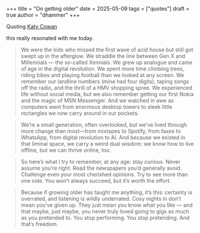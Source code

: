
+++
title = "On getting older"
date = 2025-05-09
tags = ["quotes"]
draft = true
author = "dhammer"
+++

Quoting [Katy Cowan](https://www.katycowan.co.uk/blog/getting-old)

this really resonated with me today.

>We were the kids who missed the first wave of acid house but still got swept up in the afterglow. We straddle the line between Gen X and Millennials — the so-called Xennials. We grew up analogue and came of age in the digital revolution. We spent more time climbing trees, riding bikes and playing football than we looked at any screen. We remember our landline numbers (mine had four digits), taping songs off the radio, and the thrill of a HMV shopping spree. We experienced life without social media, but we also remember getting our first Nokia and the magic of MSN Messenger. And we watched in awe as computers went from enormous desktop towers to sleek little rectangles we now carry around in our pockets.

>We’re a small generation, often overlooked, but we’ve lived through more change than most—from mixtapes to Spotify, from faxes to WhatsApp, from digital revolution to AI. And because we existed in that liminal space, we carry a weird dual wisdom: we know how to live offline, but we can thrive online, too.

>So here’s what I try to remember, at any age: stay curious. Never assume you’re right. Read the newspapers you’d generally avoid. Challenge even your most cherished opinions. Try to see more than one side. You won’t always succeed, but it’s worth the effort.

>Because if growing older has taught me anything, it’s this: certainty is overrated, and listening is wildly underrated. Cosy nights in don’t mean you’ve given up. They just mean you know what you like — and that maybe, just maybe, you never truly loved going to gigs as much as you pretended to. You stop performing. You stop pretending. And that’s freedom.